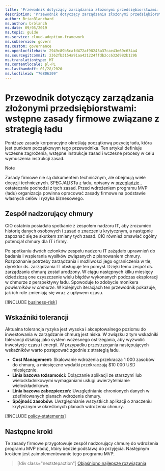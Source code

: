 ```yaml
---
title: 'Przewodnik dotyczący zarządzania złożonymi przedsiębiorstwami: wstępne zasady firmowe związane z strategią ładu'
description: 'Przewodnik dotyczący zarządzania złożonymi przedsiębiorstwami: wstępne zasady firmowe związane z strategią ładu'
author: BrianBlanchard
ms.author: brblanch
ms.date: 09/05/2019
ms.topic: guide
ms.service: cloud-adoption-framework
ms.subservice: govern
ms.custom: governance
ms.openlocfilehash: 2949c89b5cafd472af98245a37cae43e69c634a4
ms.sourcegitcommit: 2362fb3154a91aa421224ffdb2cc632d982b129b
ms.translationtype: MT
ms.contentlocale: pl-PL
ms.lasthandoff: 01/28/2020
ms.locfileid: "76806309"
---
```

# <a name="governance-guide-for-complex-enterprises-initial-corporate-policy-behind-the-governance-strategy"></a>Przewodnik dotyczący zarządzania złożonymi przedsiębiorstwami: wstępne zasady firmowe związane z strategią ładu

Poniższe zasady korporacyjne określają początkową pozycję ładu, która jest punktem początkowym tego przewodnika. Ten artykuł definiuje wczesne zagrożenia, wstępne instrukcje zasad i wczesne procesy w celu wymuszenia instrukcji zasad.

> [!NOTE]
>Zasady firmowe nie są dokumentem technicznym, ale obejmują wiele decyzji technicznych. SPECJALISTa z ładu, opisany w [przeglądzie](./index.md) , ostatecznie pochodzi z tych zasad. Przed wdrożeniem programu MVP (ładu) organizacja powinna opracować zasady firmowe na podstawie własnych celów i ryzyka biznesowego.

## <a name="cloud-governance-team"></a>Zespół nadzorujący chmury

CIO ostatnio posiadała spotkanie z zespołem nadzoru IT, aby zrozumieć historię danych osobowych i zasad o znaczeniu krytycznym, a następnie zapoznać się ze skutkem zmiany tych zasad. CIO również omawiać ogólny potencjał chmury dla IT i firmy.

Po spotkaniu dwóch członków zespołu nadzoru IT zażądało uprawnień do badania i wspierania wysiłków związanych z planowaniem chmury. Rozpoznanie potrzeby zarządzania i możliwości jego ograniczenia w tle, dyrektor ds. zarządzania IT obsługuje ten pomysł. Dzięki temu zespół ds. zarządzania chmurą został urodzony. W ciągu następnych kilku miesięcy dziedziczą one czyszczenie wielu błędów wykonanych podczas eksploracji w chmurze z perspektywy ładu. Spowoduje to zdobycie monikera _powierników w chmurze_. W kolejnych iteracjach ten przewodnik pokazuje, jak ich role zmieniają się wraz z upływem czasu.

[!INCLUDE [business-risk](../../../../includes/business-risks.md)]

## <a name="tolerance-indicators"></a>Wskaźniki tolerancji

Aktualna tolerancja ryzyka jest wysoka i akceptowalnego poziomu do inwestowania w zarządzanie chmurą jest niska. W związku z tym wskaźniki tolerancji działają jako system wczesnego ostrzegania, aby wyzwolić inwestycje czasu i energii. W przypadku przestrzegania następujących wskaźników warto postępować zgodnie z strategią ładu.

- **Cost Management:** Skalowanie wdrożenia przekracza 1 000 zasobów do chmury, a miesięczne wydatki przekraczają $10 000 USD miesięcznie.
- **Linia bazowa tożsamości:** Dołączanie aplikacji ze starszymi lub wieloskładnikowymi wymaganiami usługi uwierzytelnianie wieloskładnikowe.
- **Linia bazowa zabezpieczeń:** Uwzględnianie chronionych danych w zdefiniowanych planach wdrożenia chmury.
- **Spójność zasobów:** Uwzględnianie wszystkich aplikacji o znaczeniu krytycznym w określonych planach wdrożenia chmury.

[!INCLUDE [policy-statements](../../../../includes/policy-statements.md)]

## <a name="next-steps"></a>Następne kroki

Te zasady firmowe przygotowuje zespół nadzorujący chmurę do wdrożenia programu MVP (ładu), który będzie podstawą do przyjęcia. Następnym krokiem jest zaimplementowanie tego programu MVP.

> [!div class="nextstepaction"]
> [Objaśniono najlepsze rozwiązania](./prescriptive-guidance.md)
